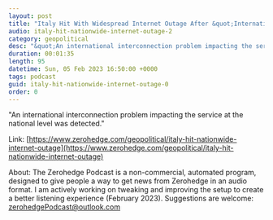 ```yaml
---
layout: post
title: "Italy Hit With Widespread Internet Outage After &quot;International Interconnection Problem&quot; "
audio: italy-hit-nationwide-internet-outage-2
category: geopolitical
desc: "&quot;An international interconnection problem impacting the service at the national level was detected.&quot;"
duration: 00:01:35
length: 95
datetime: Sun, 05 Feb 2023 16:50:00 +0000
tags: podcast
guid: italy-hit-nationwide-internet-outage-0
order: 0
---
```

&quot;An international interconnection problem impacting the service at the national level was detected.&quot;

Link: [https://www.zerohedge.com/geopolitical/italy-hit-nationwide-internet-outage](https://www.zerohedge.com/geopolitical/italy-hit-nationwide-internet-outage)

About: The Zerohedge Podcast is a non-commercial, automated program, designed to give people a way to get news from Zerohedge in an audio format.  I am actively working on tweaking and improving the setup to create a better listening experience (February 2023).  Suggestions are welcome: [zerohedgePodcast@outlook.com](mailto:zerohedgePodcast@outlook.com)